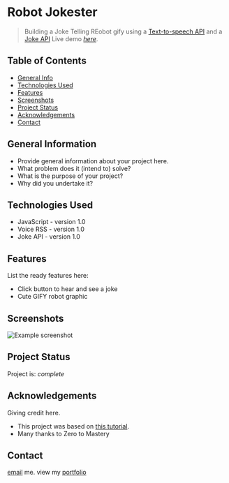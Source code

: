# Robot Jokester
> Building a Joke Telling REobot gify using a [Text-to-speech API](http://www.voicerss.org/) and a [Joke API](https://sv443.net/jokeapi/v2/)
> Live demo [_here_](https://codelikeagirl29.github.io/robot-jokes/).

## Table of Contents
* [General Info](#general-information)
* [Technologies Used](#technologies-used)
* [Features](#features)
* [Screenshots](#screenshots)
* [Project Status](#project-status)
* [Acknowledgements](#acknowledgements)
* [Contact](#contact)


## General Information
- Provide general information about your project here.
- What problem does it (intend to) solve?
- What is the purpose of your project?
- Why did you undertake it?
<!-- You don't have to answer all the questions - just the ones relevant to your project. -->


## Technologies Used
- JavaScript - version 1.0
- Voice RSS - version 1.0
- Joke API - version 1.0


## Features
List the ready features here:
- Click button to hear and see a joke
- Cute GIFY robot graphic


## Screenshots
![Example screenshot](https://res.cloudinary.com/codelikeagirl29/image/upload/v1662286924/ScreenShot_Tool_-20220904062119_to7tv1.png)


## Project Status
Project is:  _complete_ 


## Acknowledgements
Giving credit here.
- This project was based on [this tutorial](https://www.udemy.com/course/javascript-web-projects-to-build-your-portfolio-resume/learn/lecture/19399930#overview).
- Many thanks to Zero to Mastery


## Contact
[email](mailto:codelikeagirl91@gmail.com) me.
view my [portfolio](http://lindseyk.dev)
